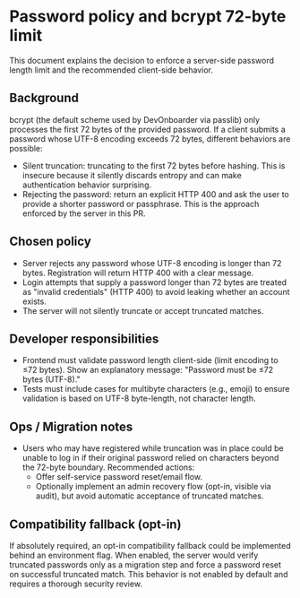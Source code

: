 # Password policy and bcrypt 72-byte limit

This document explains the decision to enforce a server-side password length limit
and the recommended client-side behavior.

## Background

bcrypt (the default scheme used by DevOnboarder via passlib) only processes the
first 72 bytes of the provided password. If a client submits a password whose
UTF-8 encoding exceeds 72 bytes, different behaviors are possible:

- Silent truncation: truncating to the first 72 bytes before hashing. This is
  insecure because it silently discards entropy and can make authentication
  behavior surprising.
- Rejecting the password: return an explicit HTTP 400 and ask the user to
  provide a shorter password or passphrase. This is the approach enforced by
  the server in this PR.

## Chosen policy

- Server rejects any password whose UTF-8 encoding is longer than 72 bytes.
  Registration will return HTTP 400 with a clear message.
- Login attempts that supply a password longer than 72 bytes are treated as
  "invalid credentials" (HTTP 400) to avoid leaking whether an account exists.
- The server will not silently truncate or accept truncated matches.

## Developer responsibilities

- Frontend must validate password length client-side (limit encoding to ≤72
  bytes). Show an explanatory message: "Password must be ≤72 bytes (UTF-8)."
- Tests must include cases for multibyte characters (e.g., emoji) to ensure
  validation is based on UTF-8 byte-length, not character length.

## Ops / Migration notes

- Users who may have registered while truncation was in place could be unable
  to log in if their original password relied on characters beyond the 72-byte
  boundary. Recommended actions:
    - Offer self-service password reset/email flow.
    - Optionally implement an admin recovery flow (opt-in, visible via audit),
    but avoid automatic acceptance of truncated matches.

## Compatibility fallback (opt-in)

If absolutely required, an opt-in compatibility fallback could be implemented
behind an environment flag. When enabled, the server would verify truncated
passwords only as a migration step and force a password reset on successful
truncated match. This behavior is not enabled by default and requires a
thorough security review.
